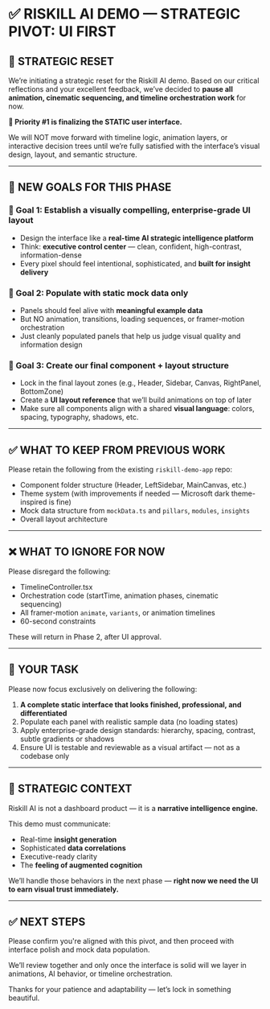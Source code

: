 # ✅ RISKILL AI DEMO — STRATEGIC PIVOT: UI FIRST

## 🧠 STRATEGIC RESET

We’re initiating a strategic reset for the Riskill AI demo. Based on our critical reflections and your excellent feedback, we’ve decided to **pause all animation, cinematic sequencing, and timeline orchestration work** for now.

**🚨 Priority #1 is finalizing the STATIC user interface.**

We will NOT move forward with timeline logic, animation layers, or interactive decision trees until we’re fully satisfied with the interface’s visual design, layout, and semantic structure.

---

## 🎯 NEW GOALS FOR THIS PHASE

### 🔹 Goal 1: Establish a visually compelling, enterprise-grade UI layout
- Design the interface like a **real-time AI strategic intelligence platform**
- Think: **executive control center** — clean, confident, high-contrast, information-dense
- Every pixel should feel intentional, sophisticated, and **built for insight delivery**

### 🔹 Goal 2: Populate with static mock data only
- Panels should feel alive with **meaningful example data**
- But NO animation, transitions, loading sequences, or framer-motion orchestration
- Just cleanly populated panels that help us judge visual quality and information design

### 🔹 Goal 3: Create our final component + layout structure
- Lock in the final layout zones (e.g., Header, Sidebar, Canvas, RightPanel, BottomZone)
- Create a **UI layout reference** that we’ll build animations on top of later
- Make sure all components align with a shared **visual language**: colors, spacing, typography, shadows, etc.

---

## ✅ WHAT TO KEEP FROM PREVIOUS WORK

Please retain the following from the existing `riskill-demo-app` repo:

- Component folder structure (Header, LeftSidebar, MainCanvas, etc.)
- Theme system (with improvements if needed — Microsoft dark theme-inspired is fine)
- Mock data structure from `mockData.ts` and `pillars`, `modules`, `insights`
- Overall layout architecture

---

## ❌ WHAT TO IGNORE FOR NOW

Please disregard the following:

- TimelineController.tsx
- Orchestration code (startTime, animation phases, cinematic sequencing)
- All framer-motion `animate`, `variants`, or animation timelines
- 60-second constraints

These will return in Phase 2, after UI approval.

---

## 📌 YOUR TASK

Please now focus exclusively on delivering the following:

1. **A complete static interface that looks finished, professional, and differentiated**
2. Populate each panel with realistic sample data (no loading states)
3. Apply enterprise-grade design standards: hierarchy, spacing, contrast, subtle gradients or shadows
4. Ensure UI is testable and reviewable as a visual artifact — not as a codebase only

---

## 💬 STRATEGIC CONTEXT

Riskill AI is not a dashboard product — it is a **narrative intelligence engine.**

This demo must communicate:
- Real-time **insight generation**
- Sophisticated **data correlations**
- Executive-ready clarity
- The **feeling of augmented cognition**

We’ll handle those behaviors in the next phase — **right now we need the UI to earn visual trust immediately.**

---

## ✅ NEXT STEPS

Please confirm you're aligned with this pivot, and then proceed with interface polish and mock data population.

We’ll review together and only once the interface is solid will we layer in animations, AI behavior, or timeline orchestration.

Thanks for your patience and adaptability — let’s lock in something beautiful.

